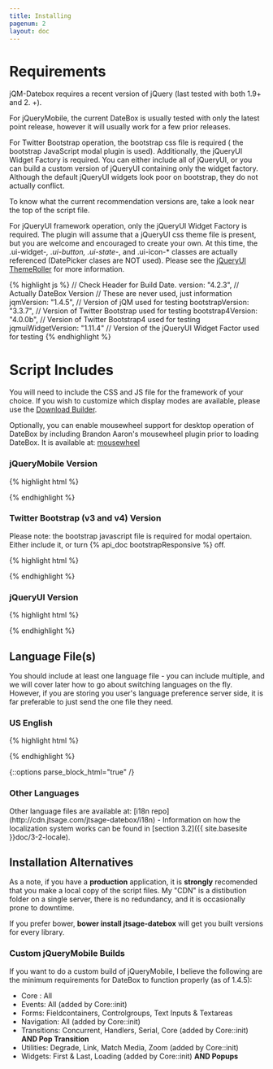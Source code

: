 ```yaml
---
title: Installing
pagenum: 2
layout: doc
---
```


# Requirements

jQM-Datebox requires a recent version of jQuery (last tested with both 1.9+ and 2.
+).

For jQueryMobile, the current DateBox is usually tested with only the latest point
release, however it will usually work for a few prior releases.

For Twitter Bootstrap operation, the bootstrap css file is required (
the bootstrap JavaScript modal plugin is used).  Additionally,
the jQueryUI Widget Factory is required.  You can either include all of jQueryUI, or you
can build a custom version of jQueryUI containing only the widget factory. Although the default
jQueryUI widgets look poor on bootstrap, they do not actually conflict.

To know what the current recommendation versions are, take a look near the top of the script file.

For jQueryUI framework operation, only the jQueryUI Widget Factory is required. The plugin will assume that a jQueryUI css theme file is present, but you are welcome and encouraged to create your own.  At this time, the .ui-widget-*, .ui-button, .ui-state-*, and .ui-icon-* classes are actually referenced (DatePicker clases are NOT used).  Please see the [jQueryUI ThemeRoller](http://jqueryui.com/themeroller/) for more information.

{% highlight js %}
// Check Header for Build Date.
version: "4.2.3",              // Actually DateBox Version
// These are never used, just information
jqmVersion: "1.4.5",           // Version of jQM used for testing
bootstrapVersion: "3.3.7",     // Version of Twitter Bootstrap used for testing
bootstrap4Version: "4.0.0b",  // Version of Twitter Bootstrap4 used for testing
jqmuiWidgetVersion: "1.11.4"   // Version of the jQueryUI Widget Factor used for testing
{% endhighlight %}


# Script Includes

You will need to include the CSS and JS file for the framework of your choice. If you wish to customize
which display modes are available, please use the [Download Builder](../../builder/).

Optionally, you can enable mousewheel support for desktop operation of DateBox by
including Brandon Aaron's mousewheel plugin prior to loading DateBox. It is available
at: [mousewheel](https://github.com/brandonaaron/jquery-mousewheel)

<div class="panel panel-default">
<div class="panel-heading">
<h3 class="panel-title">jQueryMobile Version</h3>
</div>
<div class="panel-body">

{% highlight html %}
<link href="https://cdn.jsdelivr.net/npm/jtsage-datebox-jqm@{{ site.dbverdir }}/jtsage-datebox.min.css" rel="stylesheet" type="text/css">
<script src="https://cdn.jsdelivr.net/npm/jtsage-datebox-jqm@{{ site.dbverdir }}/jtsage-datebox.min.js" type="text/javascript"></script>
{% endhighlight %}

</div>
</div>


<div class="panel panel-default">
<div class="panel-heading">
<h3 class="panel-title">Twitter Bootstrap (v3 and v4) Version</h3>
</div>
<div class="panel-body">
<p>Please note: the bootstrap javascript file is required for modal opertaion. Either include it, or turn {% api_doc bootstrapResponsive %} off.</p>

{% highlight html %}
<link href="https://cdn.jsdelivr.net/npm/jtsage-datebox-bootstrap3@{{ site.dbverdir }}/jtsage-datebox.min.css" rel="stylesheet" type="text/css">
<script src="https://cdn.jsdelivr.net/npm/jtsage-datebox-bootstrap3@{{ site.dbverdir }}/jtsage-datebox.min.js" type="text/javascript"></script>

<link href="https://cdn.jsdelivr.net/npm/jtsage-datebox-bootstrap4@{{ site.dbverdir }}/jtsage-datebox.min.css" rel="stylesheet" type="text/css">
<script src="https://cdn.jsdelivr.net/npm/jtsage-datebox-bootstrap4@{{ site.dbverdir }}/jtsage-datebox.min.js" type="text/javascript"></script>
{% endhighlight %}

</div>
</div>

<div class="panel panel-default">
<div class="panel-heading">
<h3 class="panel-title">jQueryUI Version</h3>
</div>
<div class="panel-body">

{% highlight html %}
<link href="https://cdn.jsdelivr.net/npm/jtsage-datebox-jqueryui@{{ site.dbverdir }}/jtsage-datebox.min.css" rel="stylesheet" type="text/css">
<script src="https://cdn.jsdelivr.net/npm/jtsage-datebox-jqueryui@{{ site.dbverdir }}/jtsage-datebox.min.js" type="text/javascript"></script>
{% endhighlight %}

</div>
</div>

## Language File(s)

You should include at least one language file - you can include multiple, and we
will cover later how to go about switching languages on the fly.  However, if you
are storing you user's language preference server side, it is far preferable to just
send the one file they need.

<div class="panel panel-default">
<div class="panel-heading">
<h3 class="panel-title">US English</h3>
</div>
<div class="panel-body">

{% highlight html %}
<script src="https://cdn.jsdelivr.net/npm/jtsage-datebox-i18n/jquery.mobile.datebox.i18n.en_US.utf8.js" type="text/javascript" ></script>
{% endhighlight %}

</div>
</div>

{::options parse_block_html="true" /}
<div class="panel panel-default">
<div class="panel-heading">
<h3 class="panel-title">Other Languages</h3>
</div>
<div class="panel-body">
Other language files are available at: [i18n repo](http://cdn.jtsage.com/jtsage-datebox/i18n) -
Information on how the localization system works can be found in [section 3.2]({{ site.basesite }}doc/3-2-locale).
</div>
</div>


## Installation Alternatives
As a note, if you have a **production** application, it is **strongly** recomended
that you make a local copy of the script files.  My "CDN" is a distibution folder on a single
server, there is no redundancy, and it is occasionally prone to downtime. 

If you prefer bower, <strong>bower install jtsage-datebox</strong> will get you built versions for every library.

<div class="panel panel-default">
<div class="panel-heading">
<h3 class="panel-title">Custom jQueryMobile Builds</h3>
</div>
<div class="panel-body">

If you want to do a custom build of jQueryMobile, I believe the following are the
minimum requirements for DateBox to function properly (as of 1.4.5):

* Core : All
* Events: All (added by Core::init)
* Forms: Fieldcontainers, Controlgroups, Text Inputs & Textareas
* Navigation: All (added by Core::init)
* Transitions: Concurrent, Handlers, Serial, Core (added by Core::init) **AND Pop Transition**
* Utilities: Degrade, Link, Match Media, Zoom (added by Core::init)
* Widgets: First & Last, Loading (added by Core::init) **AND Popups**

</div>
</div>
